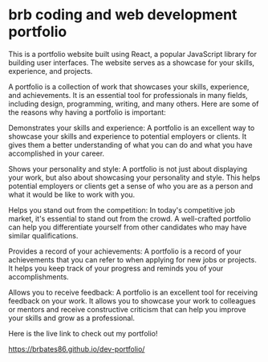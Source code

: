 # brb coding and web development portfolio

This is a portfolio website built using React, a popular JavaScript library for building user interfaces. The website serves as a showcase for your skills, experience, and projects.

A portfolio is a collection of work that showcases your skills, experience, and achievements. It is an essential tool for professionals in many fields, including design, programming, writing, and many others. Here are some of the reasons why having a portfolio is important:

Demonstrates your skills and experience: A portfolio is an excellent way to showcase your skills and experience to potential employers or clients. It gives them a better understanding of what you can do and what you have accomplished in your career.

Shows your personality and style: A portfolio is not just about displaying your work, but also about showcasing your personality and style. This helps potential employers or clients get a sense of who you are as a person and what it would be like to work with you.

Helps you stand out from the competition: In today's competitive job market, it's essential to stand out from the crowd. A well-crafted portfolio can help you differentiate yourself from other candidates who may have similar qualifications.

Provides a record of your achievements: A portfolio is a record of your achievements that you can refer to when applying for new jobs or projects. It helps you keep track of your progress and reminds you of your accomplishments.

Allows you to receive feedback: A portfolio is an excellent tool for receiving feedback on your work. It allows you to showcase your work to colleagues or mentors and receive constructive criticism that can help you improve your skills and grow as a professional.

Here is the live link to check out my portfolio!

 https://brbates86.github.io/dev-portfolio/

